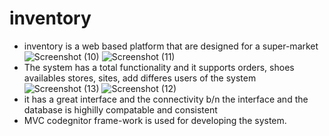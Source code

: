 # inventory
+ inventory is a web based platform that are designed for a super-market 
![Screenshot (10)](https://user-images.githubusercontent.com/45354039/115867447-ca603980-a443-11eb-9379-e944bb62cad7.png)
![Screenshot (11)](https://user-images.githubusercontent.com/45354039/115867905-54a89d80-a444-11eb-8542-33dc245433ca.png)
+ The system has a total functionality and it supports orders, shoes availables stores, sites, add differes users of the system 
![Screenshot (13)](https://user-images.githubusercontent.com/45354039/115867653-08f5f400-a444-11eb-9891-a326abf71da3.png)
![Screenshot (12)](https://user-images.githubusercontent.com/45354039/115867782-2d51d080-a444-11eb-9f1b-87b118a5c8cb.png)
+ it has a great interface and the connectivity b/n the interface and the database is highilly compatable and consistent
+ MVC codegnitor frame-work is used for developing the system.
